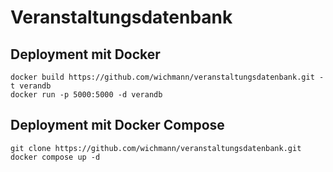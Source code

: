 # Veranstaltungsdatenbank

## Deployment mit Docker

    docker build https://github.com/wichmann/veranstaltungsdatenbank.git -t verandb
    docker run -p 5000:5000 -d verandb

## Deployment mit Docker Compose

    git clone https://github.com/wichmann/veranstaltungsdatenbank.git
    docker compose up -d
